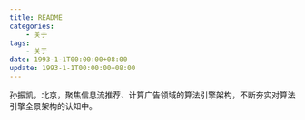 ```yaml
---
title: README
categories:
    - 关于
tags:
    - 关于
date: 1993-1-1T00:00:00+08:00
update: 1993-1-1T00:00:00+08:00
---
```


孙振凯，北京，聚焦信息流推荐、计算广告领域的算法引擎架构，不断夯实对算法引擎全景架构的认知中。
